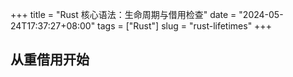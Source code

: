 +++
title = "Rust 核心语法：生命周期与借用检查"
date = "2024-05-24T17:37:27+08:00"
tags = ["Rust"]
slug = "rust-lifetimes"
+++

## 从重借用开始


